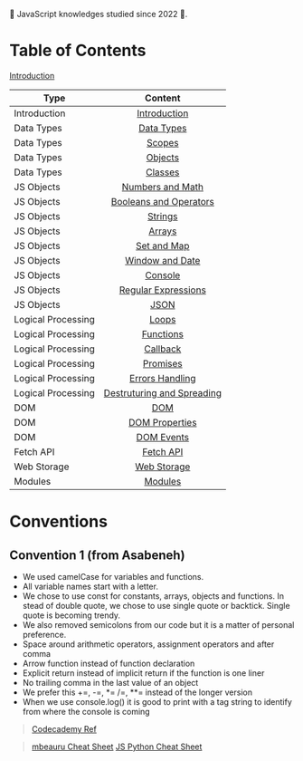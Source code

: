 <link rel='stylesheet' href='main.css'>

💛 JavaScript knowledges studied since 2022 💛.

# Table of Contents

[Introduction](intro.md)

| Type               |                                           Content                                           |
| ------------------ | :-----------------------------------------------------------------------------------------: |
| Introduction       |                                  [Introduction](intro.md)                                   |
| Data Types         |                          [Data Types](1-Data-Types/data_types.md)                           |
| Data Types         |                              [Scopes](1-Data-Types/scopes.md)                               |
| Data Types         |                         [Objects](1-Data-Types/Objects/objects.md)                          |
| Data Types         |                             [Classes](1-Data-Types/classes.md)                              |
| JS Objects         |                       [Numbers and Math](2-JS-Objects/number_math.md)                       |
| JS Objects         |                [Booleans and Operators](2-JS-Objects/booleans_operators.md)                 |
| JS Objects         |                             [Strings](2-JS-Objects/strings.md)                              |
| JS Objects         |                              [Arrays](2-JS-Objects/arrays.md)                               |
| JS Objects         |                           [Set and Map](2-JS-Objects/set_map.md)                            |
| JS Objects         |                       [Window and Date](2-JS-Objects/window_date.md)                        |
| JS Objects         |                  [Console](2-JS-Objects/Console-Object/console_object.md)                   |
| JS Objects         |              [Regular Expressions](2-JS-Objects/Regular-Expressions/regex.md)               |
| JS Objects         |                                [JSON](2-JS-Objects/JSON.md)                                 |
| Logical Processing |                        [Loops](3-Logical-Processing/Loops/loops.md)                         |
| Logical Processing |                       [Functions](3-Logical-Processing/functions.md)                        |
| Logical Processing |                        [Callback](3-Logical-Processing/callback.md)                         |
| Logical Processing |                    [Promises](3-Logical-Processing/Promises/promises.md)                    |
| Logical Processing |                 [Errors Handling](3-Logical-Processing/errors_handling.md)                  |
| Logical Processing | [Destruturing and Spreading](3-Logical-Processing/Destructuring/destructuring_spreading.md) |
| DOM                |                                     [DOM](4-DOM/DOM.md)                                     |
| DOM                |                          [DOM Properties](4-DOM/DOM_properties.md)                          |
| DOM                |                              [DOM Events](4-DOM/DOM_events.md)                              |
| Fetch API          |                            [Fetch API](5-Fetch-API/fetch_api.md)                            |
| Web Storage        |                         [Web Storage](6-Web-Storage/web_storage.md)                         |
| Modules            |                               [Modules](7-Modules/modules.md)                               |

# Conventions

## Convention 1 (from Asabeneh)

- We used camelCase for variables and functions.
- All variable names start with a letter.
- We chose to use const for constants, arrays, objects and functions. In stead of double quote, we chose to use single quote or backtick. Single quote is becoming trendy.
- We also removed semicolons from our code but it is a matter of personal preference.
- Space around arithmetic operators, assignment operators and after comma
- Arrow function instead of function declaration
- Explicit return instead of implicit return if the function is one liner
- No trailing comma in the last value of an object
- We prefer this +=, -=, \*= /=, \*\*= instead of the longer version
- When we use console.log() it is good to print with a tag string to identify from where the console is coming

> [Codecademy Ref](https://www.codecademy.com/article/glossary-javascript)

> [mbeauru Cheat Sheet](https://github.com/mbeaudru/modern-js-cheatsheet#class)
> [JS Python Cheat Sheet](https://javascript.pythoncheatsheet.org/#es6-classes)
